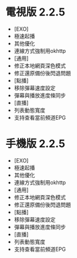 # 電視版 2.2.5

* [EXO]
* 極速起播
* 其他優化
* 連線方式強制用okhttp
* [通用]
* 修正本地網頁深色模式
* 修正還原備份後閃退問題
* [點播]
* 移除彈幕速度設定
* 彈幕與播放進度條同步
* [直播]
* 列表動態寬度
* 支持查看當前頻道EPG

# 手機版 2.2.5

* [EXO]
* 極速起播
* 其他優化
* 連線方式強制用okhttp
* [通用]
* 修正本地網頁深色模式
* 修正還原備份後閃退問題
* [點播]
* 移除彈幕速度設定
* 彈幕與播放進度條同步
* [直播]
* 列表動態寬度
* 支持查看當前頻道EPG